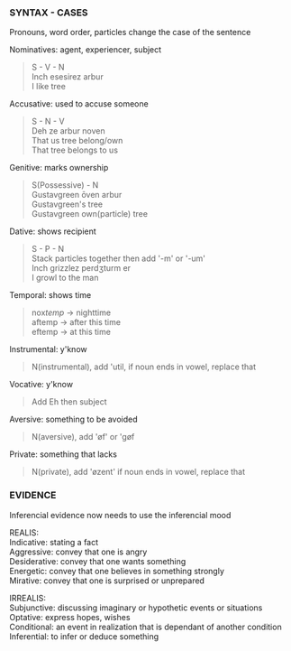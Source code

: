 ### SYNTAX - CASES
Pronouns, word order, particles change the case of the sentence  

Nominatives: agent, experiencer, subject  
> S - V - N  
> Inch esesirez arbur  
> I like tree  
	
Accusative: used to accuse someone  
>S - N - V  
>Deh ze arbur noven  
>That us tree belong/own  
>That tree belongs to us  
	
Genitive: marks ownership
>S(Possessive) - N  
>Gustavgreen ōven arbur  
>Gustavgreen's tree  
>Gustavgreen own(particle) tree   

Dative: shows recipient
>S - P - N  
>Stack particles together then add '-m' or '-um'  
>Inch grizzlez perdʒturm er  
>I growl to the man  
	
Temporal: shows time  
>nox*temp* -> nighttime  
>aftemp -> after this time  
>eftemp -> at this time  
	
Instrumental: y'know  
>N(instrumental), add 'util, if noun ends in vowel, replace that  
	
Vocative: y'know  
>Add Eh then subject  
	
Aversive: something to be avoided  
>N(aversive), add 'øf' or 'gøf  
	
Private: something that lacks     
>N(private), add 'øzent' if noun ends in vowel, replace that  

### EVIDENCE
Inferencial evidence now needs to use the inferencial mood  

REALIS:  
Indicative: stating a fact  
Aggressive: convey that one is angry  
Desiderative: convey that one wants something  
Energetic: convey that one believes in something strongly  
Mirative: convey that one is surprised or unprepared  

IRREALIS:  
Subjunctive: discussing imaginary or hypothetic events or situations  
Optative: express hopes, wishes  
Conditional: an event in realization that is dependant of another condition  
Inferential: to infer or deduce something  